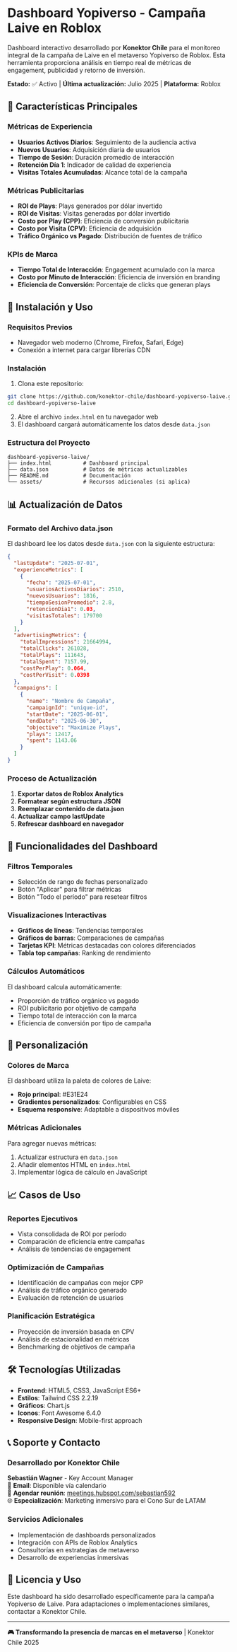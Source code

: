 # Dashboard Yopiverso - Campaña Laive en Roblox

Dashboard interactivo desarrollado por **Konektor Chile** para el monitoreo integral de la campaña de Laive en el metaverso Yopiverso de Roblox. Esta herramienta proporciona análisis en tiempo real de métricas de engagement, publicidad y retorno de inversión.

**Estado:** ✅ Activo | **Última actualización:** Julio 2025 | **Plataforma:** Roblox

## 🎯 Características Principales

### Métricas de Experiencia
- **Usuarios Activos Diarios**: Seguimiento de la audiencia activa
- **Nuevos Usuarios**: Adquisición diaria de usuarios
- **Tiempo de Sesión**: Duración promedio de interacción
- **Retención Día 1**: Indicador de calidad de experiencia
- **Visitas Totales Acumuladas**: Alcance total de la campaña

### Métricas Publicitarias
- **ROI de Plays**: Plays generados por dólar invertido
- **ROI de Visitas**: Visitas generadas por dólar invertido
- **Costo por Play (CPP)**: Eficiencia de conversión publicitaria
- **Costo por Visita (CPV)**: Eficiencia de adquisición
- **Tráfico Orgánico vs Pagado**: Distribución de fuentes de tráfico

### KPIs de Marca
- **Tiempo Total de Interacción**: Engagement acumulado con la marca
- **Costo por Minuto de Interacción**: Eficiencia de inversión en branding
- **Eficiencia de Conversión**: Porcentaje de clicks que generan plays

## 🚀 Instalación y Uso

### Requisitos Previos
- Navegador web moderno (Chrome, Firefox, Safari, Edge)
- Conexión a internet para cargar librerías CDN

### Instalación
1. Clona este repositorio:
```bash
git clone https://github.com/konektor-chile/dashboard-yopiverso-laive.git
cd dashboard-yopiverso-laive
```

2. Abre el archivo `index.html` en tu navegador web
3. El dashboard cargará automáticamente los datos desde `data.json`

### Estructura del Proyecto
```
dashboard-yopiverso-laive/
├── index.html          # Dashboard principal
├── data.json           # Datos de métricas actualizables
├── README.md           # Documentación
└── assets/             # Recursos adicionales (si aplica)
```

## 📊 Actualización de Datos

### Formato del Archivo data.json

El dashboard lee los datos desde `data.json` con la siguiente estructura:

```json
{
  "lastUpdate": "2025-07-01",
  "experienceMetrics": [
    {
      "fecha": "2025-07-01",
      "usuariosActivosDiarios": 2510,
      "nuevosUsuarios": 1816,
      "tiempoSesionPromedio": 2.8,
      "retencionDia1": 0.03,
      "visitasTotales": 179700
    }
  ],
  "advertisingMetrics": {
    "totalImpressions": 21664994,
    "totalClicks": 261028,
    "totalPlays": 111643,
    "totalSpent": 7157.99,
    "costPerPlay": 0.064,
    "costPerVisit": 0.0398
  },
  "campaigns": [
    {
      "name": "Nombre de Campaña",
      "campaignId": "unique-id",
      "startDate": "2025-06-01",
      "endDate": "2025-06-30",
      "objective": "Maximize Plays",
      "plays": 12417,
      "spent": 1143.06
    }
  ]
}
```

### Proceso de Actualización

1. **Exportar datos de Roblox Analytics**
2. **Formatear según estructura JSON**
3. **Reemplazar contenido de data.json**
4. **Actualizar campo lastUpdate**
5. **Refrescar dashboard en navegador**

## 🎨 Funcionalidades del Dashboard

### Filtros Temporales
- Selección de rango de fechas personalizado
- Botón "Aplicar" para filtrar métricas
- Botón "Todo el período" para resetear filtros

### Visualizaciones Interactivas
- **Gráficos de líneas**: Tendencias temporales
- **Gráficos de barras**: Comparaciones de campañas
- **Tarjetas KPI**: Métricas destacadas con colores diferenciados
- **Tabla top campañas**: Ranking de rendimiento

### Cálculos Automáticos
El dashboard calcula automáticamente:
- Proporción de tráfico orgánico vs pagado
- ROI publicitario por objetivo de campaña
- Tiempo total de interacción con la marca
- Eficiencia de conversión por tipo de campaña

## 🔧 Personalización

### Colores de Marca
El dashboard utiliza la paleta de colores de Laive:
- **Rojo principal**: #E31E24
- **Gradientes personalizados**: Configurables en CSS
- **Esquema responsive**: Adaptable a dispositivos móviles

### Métricas Adicionales
Para agregar nuevas métricas:
1. Actualizar estructura en `data.json`
2. Añadir elementos HTML en `index.html`
3. Implementar lógica de cálculo en JavaScript

## 📈 Casos de Uso

### Reportes Ejecutivos
- Vista consolidada de ROI por período
- Comparación de eficiencia entre campañas
- Análisis de tendencias de engagement

### Optimización de Campañas
- Identificación de campañas con mejor CPP
- Análisis de tráfico orgánico generado
- Evaluación de retención de usuarios

### Planificación Estratégica
- Proyección de inversión basada en CPV
- Análisis de estacionalidad en métricas
- Benchmarking de objetivos de campaña

## 🛠️ Tecnologías Utilizadas

- **Frontend**: HTML5, CSS3, JavaScript ES6+
- **Estilos**: Tailwind CSS 2.2.19
- **Gráficos**: Chart.js
- **Iconos**: Font Awesome 6.4.0
- **Responsive Design**: Mobile-first approach

## 📞 Soporte y Contacto

### Desarrollado por Konektor Chile
**Sebastián Wagner** - Key Account Manager  
📧 **Email**: Disponible vía calendario  
📅 **Agendar reunión**: [meetings.hubspot.com/sebastian592](https://meetings.hubspot.com/sebastian592)  
🌐 **Especialización**: Marketing inmersivo para el Cono Sur de LATAM

### Servicios Adicionales
- Implementación de dashboards personalizados
- Integración con APIs de Roblox Analytics
- Consultorías en estrategias de metaverso
- Desarrollo de experiencias inmersivas

## 📝 Licencia y Uso

Este dashboard ha sido desarrollado específicamente para la campaña Yopiverso de Laive. Para adaptaciones o implementaciones similares, contactar a Konektor Chile.

---

**🎮 Transformando la presencia de marcas en el metaverso** | Konektor Chile 2025
